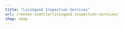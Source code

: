 ```yaml
---
title: "Livingood Inspection Services"
url: /renton-seattle/livingood-inspection-services/
shop: shop
---
```

